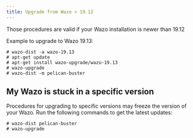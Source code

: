 ```yaml
---
title: Upgrade from Wazo > 19.12
---
```


Those procedures are valid if your Wazo installation is newer than 19.12

Example to upgrade to Wazo 19.13:

```shell
# wazo-dist -a wazo-19.13
# apt-get update
# apt-get install wazo-upgrade/wazo-19.13
# wazo-upgrade
# wazo-dist -m pelican-buster
```

## My Wazo is stuck in a specific version

Procedures for upgrading to specific versions may freeze the version of your Wazo. Run the following
commands to get the latest updates:

```shell
# wazo-dist pelican-buster
# wazo-upgrade
```
